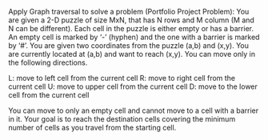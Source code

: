 Apply Graph traversal to solve a problem (Portfolio Project Problem):
You are given a 2-D puzzle of size MxN, that has N rows and M column (M and N can be
different). Each cell in the puzzle is either empty or has a barrier. An empty cell is marked by
‘-’ (hyphen) and the one with a barrier is marked by ‘#’. You are given two coordinates from
the puzzle (a,b) and (x,y). You are currently located at (a,b) and want to reach (x,y). You can
move only in the following directions.

L: move to left cell from the current cell
R: move to right cell from the current cell
U: move to upper cell from the current cell
D: move to the lower cell from the current cell

You can move to only an empty cell and cannot move to a cell with a barrier in it. Your goal
is to reach the destination cells covering the minimum number of cells as you travel from the
starting cell.

